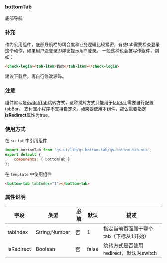 ### bottomTab

底部导航

### 补充
作为公用组件，底部导航栏的耦合度和业务逻辑比较紧密，有些tab需要检查登录这个动作，如果用户没登录即弹窗提示用户登录。
一般这种也会被写作组件，例如：
```html
<check-login><tab-item>我的</tab-item></check-login>
```
建议下载后，再自行修改源码。

### 注意
组件默认是[switchTab](https://uniapp.dcloud.io/api/router?id=switchtab)跳转方式，这种跳转方式只能用于[tabBar](https://uniapp.dcloud.io/collocation/pages?id=tabbar),需要自行配置tabBar。
支付宝小程序不支持自定义，如果要使用本组件，那么需要指定**isRedirect**属性为true。

### 使用方式

在 `script` 中引用组件

```javascript
import bottomTab from 'qs-ui/lib/qs-bottom-tab/qs-bottom-tab.vue';
export default {
	components: { bottomTab }
};
```

在 `template` 中使用组件

```html
<bottom-tab tabIndex="1"></bottom-tab>
```

### 属性说明


| 字段        | 类型    | 必填 | 默认     | 描述                              |
| ----------- | ------- | ---- | -------- | --------------------------------- |
| tabIndex     | String,Number  | 否   | 1 | 指定当前页面属于哪个tab（下标从1开始）|
| isRedirect     | Boolean   | 否   | false | 跳转方式是否使用redirect，默认为switch |